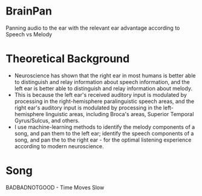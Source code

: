 # BrainPan
Panning audio to the ear with the relevant ear advantage according to Speech vs Melody

# Theoretical Background
- Neuroscience has shown that the right ear in most humans is better able to distinguish and relay information about speech information, and the left ear is better able to distinguish and relay information about melody. 
- This is because the left ear's received auditory input is modulated by processing in the right-hemisphere paralinguistic speech areas, and the right ear's auditory input is modulated by processing in the  left-hemisphere linguistic areas, including Broca's areas, Superior Temporal Gyrus/Sulcus, and others. 
- I use machine-learning methods to identify the melody components of a song, and pan them to the left ear; identify the speech components of a song, and pan the to the right ear - for the optimal listening experience according to modern neuroscience. 

# Song
BADBADNOTGOOD - Time Moves Slow 